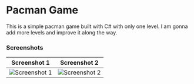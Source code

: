 # Pacman Game

This is a simple pacman game built with C# with only one level. I am gonna add more levels and improve it along the way.

### Screenshots
| Screenshot 1                              | Screenshot 2                              |
|-------------------------------------------|-------------------------------------------|
| ![Screenshot 1](https://github.com/user-attachments/assets/4724ec7d-208e-429b-9e4c-ff6f3ed8e7de) | ![Screenshot 2](https://github.com/user-attachments/assets/f19b68c4-b52d-4458-bbee-244c474ea336) |
